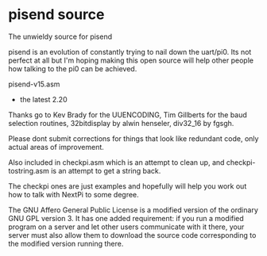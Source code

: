 # pisend source
 The unwieldy source for pisend

pisend is an evolution of constantly trying to nail down the uart/pi0. Its not perfect at all but I'm hoping making this open source will help other people how talking to the pi0 can be achieved. 

pisend-v15.asm 
- the latest 2.20

Thanks go to Kev Brady for the UUENCODING, Tim Gillberts for the baud selection routines, 32bitdisplay by alwin henseler, div32_16 by fgsgh. 

Please dont submit corrections for things that look like redundant code, only actual areas of improvement. 

Also included in checkpi.asm which is an attempt to clean up, and checkpi-tostring.asm is an attempt to get a string back.

The checkpi ones are just examples and hopefully will help you work out how to talk with NextPi to some degree.

The GNU Affero General Public License is a modified version of the ordinary GNU GPL version 3. It has one added requirement: if you run a modified program on a server and let other users communicate with it there, your server must also allow them to download the source code corresponding to the modified version running there.
